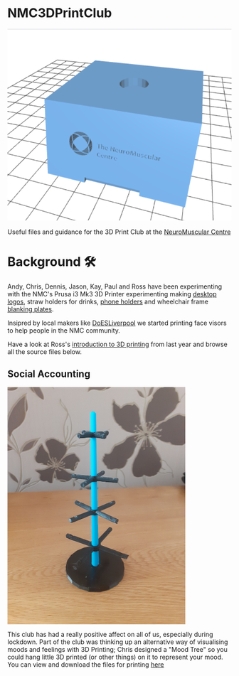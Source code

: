 # NMC3DPrintClub

![NMC Logo 3D model](images/NMC.png)

Useful files and guidance for the 3D Print Club at the [NeuroMuscular Centre](http://www.nmcentre.com/)


# Background 🛠️

Andy, Chris, Dennis, Jason, Kay, Paul and Ross have been experimenting with the NMC's Prusa i3 Mk3 3D Printer experimenting making [desktop logos](https://github.com/cheapjack/ThoughtsOnTheDesktop/blob/master/models/happySphereLidWithLogo.stl), straw holders for drinks, [phone holders](https://github.com/cheapjack/NMC3DPrintClub/blob/master/models/Dennis_Phone_Holder/iphone11_holder.stl) and wheelchair frame [blanking plates](https://github.com/cheapjack/NMC3DPrintClub/blob/master/models/blankingplate/blanking%20plate.stl).

Insipred by local makers like [DoESLiverpool](https://doesliverpool.com/) we started printing face visors to help people in the NMC community.

Have a look at Ross's [introduction to 3D printing](https://slides.com/cheapjack/ross-dalziel) from last year and browse all the source files below.

## Social Accounting


<img src="images/MoodTree.jpg" width="400" align="center"> 

This club has had a really positive affect on all of us, especially during lockdown. Part of the club was thinking up an alternative way of visualising moods and feelings with 3D Printing; Chris designed a "Mood Tree" so you could hang little 3D printed (or other things) on it to represent your mood. You can view and download the files for printing [here](models/moodtree/MOODTREE.stl)

 
